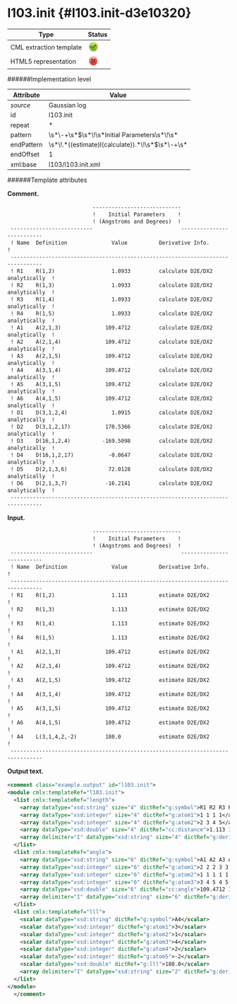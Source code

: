 # l103.init {#l103.init-d3e10320}


| Type                                                                                                                                                | Status                                                                                                                                              |
|----|----|
| CML extraction template                                                                                                                             | ![](/imgs/Total.png)                                                                                                                                |
| HTML5 representation                                                                                                                                | ![](/imgs/None.png)                                                                                                                                 |

######Implementation level

| Attribute                                                                                                                                           | Value                                                                                                                                               |
|----|----|
| *source*                                                                                                                                            | Gaussian log                                                                                                                                        |
| id                                                                                                                                                  | l103.init                                                                                                                                           |
| repeat                                                                                                                                              | \*                                                                                                                                                  |
| pattern                                                                                                                                             | \\s\*\\-+\\s\*\$\\s\*\\!\\s\*Initial Parameters\\s\*\\!\\s\*                                                                                        |
| endPattern                                                                                                                                          | \\s\*\\!.\*((estimate)I(calculate)).\*\\!\\s\*\$\\s\*\\-+\\s\*                                                                                      |
| endOffset                                                                                                                                           | 1                                                                                                                                                   |
| xml:base                                                                                                                                            | l103/l103.init.xml                                                                                                                                  |

######Template attributes

**Comment.**

                               ----------------------------
                               !    Initial Parameters    !
                               ! (Angstroms and Degrees)  !
     --------------------------                            --------------------------
     ! Name  Definition              Value          Derivative Info.                !
     --------------------------------------------------------------------------------
     ! R1    R(1,2)                  1.0933         calculate D2E/DX2 analytically  !
     ! R2    R(1,3)                  1.0933         calculate D2E/DX2 analytically  !
     ! R3    R(1,4)                  1.0933         calculate D2E/DX2 analytically  !
     ! R4    R(1,5)                  1.0933         calculate D2E/DX2 analytically  !
     ! A1    A(2,1,3)              109.4712         calculate D2E/DX2 analytically  !
     ! A2    A(2,1,4)              109.4712         calculate D2E/DX2 analytically  !
     ! A3    A(2,1,5)              109.4712         calculate D2E/DX2 analytically  !
     ! A4    A(3,1,4)              109.4712         calculate D2E/DX2 analytically  !
     ! A5    A(3,1,5)              109.4712         calculate D2E/DX2 analytically  !
     ! A6    A(4,1,5)              109.4712         calculate D2E/DX2 analytically  !
     ! D1    D(3,1,2,4)              1.0915         calculate D2E/DX2 analytically  !
     ! D2    D(3,1,2,17)           170.5366         calculate D2E/DX2 analytically  !
     ! D3    D(16,1,2,4)          -169.5098         calculate D2E/DX2 analytically  !
     ! D4    D(16,1,2,17)           -0.0647         calculate D2E/DX2 analytically  !
     ! D5    D(2,1,3,6)             72.0128         calculate D2E/DX2 analytically  !
     ! D6    D(2,1,3,7)            -16.2141         calculate D2E/DX2 analytically  !
     --------------------------------------------------------------------------------
        

**Input.**

                               ----------------------------
                               !    Initial Parameters    !
                               ! (Angstroms and Degrees)  !
     --------------------------                            --------------------------
     ! Name  Definition              Value          Derivative Info.                !
     --------------------------------------------------------------------------------
     ! R1    R(1,2)                  1.113          estimate D2E/DX2                !
     ! R2    R(1,3)                  1.113          estimate D2E/DX2                !
     ! R3    R(1,4)                  1.113          estimate D2E/DX2                !
     ! R4    R(1,5)                  1.113          estimate D2E/DX2                !
     ! A1    A(2,1,3)              109.4712         estimate D2E/DX2                !
     ! A2    A(2,1,4)              109.4712         estimate D2E/DX2                !
     ! A3    A(2,1,5)              109.4712         estimate D2E/DX2                !
     ! A4    A(3,1,4)              109.4712         estimate D2E/DX2                !
     ! A5    A(3,1,5)              109.4712         estimate D2E/DX2                !
     ! A6    A(4,1,5)              109.4712         estimate D2E/DX2                !
     ! A4    L(3,1,4,2,-2)         180.0            estimate D2E/DX2                !
     --------------------------------------------------------------------------------
        

**Output text.**

```xml
<comment class="example.output" id="l103.init">
<module cmlx:templateRef="l103.init">
  <list cmlx:templateRef="length">
    <array dataType="xsd:string" size="4" dictRef="g:symbol">R1 R2 R3 R4</array>
    <array dataType="xsd:integer" size="4" dictRef="g:atom1">1 1 1 1</array>
    <array dataType="xsd:integer" size="4" dictRef="g:atom2">2 3 4 5</array>
    <array dataType="xsd:double" size="4" dictRef="cc:distance">1.113 1.113 1.113 1.113</array>
    <array delimiter="I" dataType="xsd:string" size="4" dictRef="g:deriv">Iestimate D2E/DX2Iestimate D2E/DX2Iestimate D2E/DX2Iestimate D2E/DX2I</array>
  </list>
  <list cmlx:templateRef="angle">
    <array dataType="xsd:string" size="6" dictRef="g:symbol">A1 A2 A3 A4 A5 A6</array>
    <array dataType="xsd:integer" size="6" dictRef="g:atom1">2 2 2 3 3 4</array>
    <array dataType="xsd:integer" size="6" dictRef="g:atom2">1 1 1 1 1 1</array>
    <array dataType="xsd:integer" size="6" dictRef="g:atom3">3 4 5 4 5 5</array>
    <array dataType="xsd:double" size="6" dictRef="cc:angle">109.4712 109.4712 109.4712 109.4712 109.4712 109.4712</array>
    <array delimiter="I" dataType="xsd:string" size="6" dictRef="g:deriv">Iestimate D2E/DX2Iestimate D2E/DX2Iestimate D2E/DX2Iestimate D2E/DX2Iestimate D2E/DX2Iestimate D2E/DX2I</array>
  </list>
  <list cmlx:templateRef="lll">
    <scalar dataType="xsd:string" dictRef="g:symbol">A4</scalar>
    <scalar dataType="xsd:integer" dictRef="g:atom1">3</scalar>
    <scalar dataType="xsd:integer" dictRef="g:atom2">1</scalar>
    <scalar dataType="xsd:integer" dictRef="g:atom3">4</scalar>
    <scalar dataType="xsd:integer" dictRef="g:atom4">2</scalar>
    <scalar dataType="xsd:integer" dictRef="g:atom5">-2</scalar>
    <scalar dataType="xsd:double" dictRef="g:lll">180.0</scalar>
    <array delimiter="I" dataType="xsd:string" size="2" dictRef="g:deriv">IestimateID2E/DX2I</array>
  </list>
</module>
  </comment>
```
